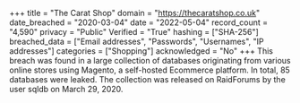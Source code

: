 +++
title = "The Carat Shop"
domain = "https://thecaratshop.co.uk"
date_breached = "2020-03-04"
date = "2022-05-04"
record_count = "4,590"
privacy = "Public"
Verified = "True"
hashing = ["SHA-256"]
breached_data = ["Email addresses", "Passwords", "Usernames", "IP addresses"]
categories = ["Shopping"]
acknowledged = "No"
+++
This breach was found in a large collection of databases originating from various online stores using Magento, a self-hosted Ecommerce platform. In total, 85 databases were leaked. The collection was released on RaidForums by the user sqldb on March 29, 2020.
